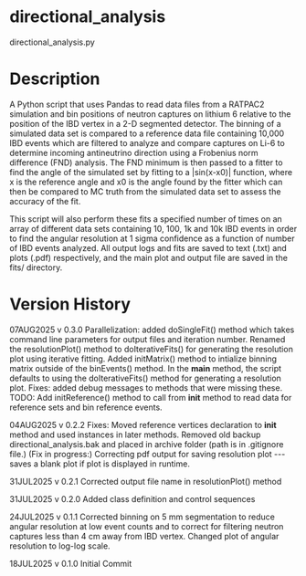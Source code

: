 # directional_analysis
directional_analysis.py
# Description
A Python script that uses Pandas to read data files from a RATPAC2 simulation and bin positions of neutron captures on lithium 6 relative to the position of the IBD vertex in a 2-D segmented detector. The binning of a simulated data set is compared to a reference data file containing 10,000 IBD events which are filtered to analyze and compare captures on Li-6 to determine incoming antineutrino direction using a Frobenius norm difference (FND) analysis. The FND minimum is then passed to a fitter to find the angle of the simulated set by fitting to a |sin(x-x0)| function, where x is the reference angle and x0 is the angle found by the fitter which can then be compared to MC truth from the simulated data set to assess the accuracy of the fit.

This script will also perform these fits a specified number of times on an array of different data sets containing 10, 100, 1k and 10k IBD events in order to find the angular resolution at 1 sigma confidence as a function of number of IBD events analyzed. All output logs and fits are saved to text (.txt) and plots (.pdf) respectively, and the main plot and output file are saved in the fits/ directory.
# Version History
07AUG2025	v 0.3.0 Parallelization: added doSingleFit() method which takes command line parameters for output files and iteration number. Renamed the resolutionPlot() method to doIterativeFits() for generating the resolution plot using iterative fitting. Added initMatrix() method to intialize binning matrix outside of the binEvents() method. In the __main__ method, the script defaults to using the doIterativeFits() method for generating a resolution plot. Fixes: added debug messages to methods that were missing these. TODO: Add initReference() method to call from __init__ method to read data for reference sets and bin reference events.

04AUG2025	v 0.2.2 Fixes: Moved reference vertices declaration to __init__ method and used instances in later methods. Removed old backup directional_analysis.bak and placed in archive folder (path is in .gitignore file.) (Fix in progress:) Correcting pdf output for saving resolution plot --- saves a blank plot if plot is displayed in runtime.

31JUL2025	v 0.2.1 Corrected output file name in resolutionPlot() method

31JUL2025	v 0.2.0 Added class definition and control sequences

24JUL2025	v 0.1.1 Corrected binning on 5 mm segmentation to reduce angular resolution at low event counts and to correct for filtering neutron captures less than 4 cm away from IBD vertex. Changed plot of angular resolution to log-log scale.

18JUL2025	v 0.1.0 Initial Commit
